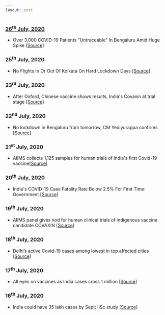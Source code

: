 ```yaml
---
layout: post
---
```

### [26<sup>th</sup> July, 2020](#updates)
- Over 3,000 COVID-19 Patients "Untraceable" In Bengaluru Amid Huge Spike [[Source](https://www.ndtv.com/bangalore-news/coroanvirus-over-3-000-covid-19-patients-untraceable-in-bengaluru-amid-huge-spike-2268853)]

### 25<sup>th</sup> July, 2020
- No Flights In Or Out Of Kolkata On Hard Lockdown Days [[Source](https://www.ndtv.com/kolkata-news/coronavirus-no-flights-in-or-out-of-kolkata-on-hard-lockdown-days-says-mamata-banerjee-government-2268294)]

### 23<sup>rd</sup> July, 2020
- After Oxford, Chinese vaccine shows results, India's Covaxin at trial stage [[Source](https://www.indiatoday.in/science/story/coronavirus-vaccine-latest-news-update-covid-19-medicine-india-oxford-who-status-tracker-1703173-2020-07-22)]

### 22<sup>nd</sup> July, 2020
- No lockdown in Bengaluru from tomorrow, CM Yediyurappa confirms [[Source](https://indianexpress.com/article/cities/bangalore/karnataka-bangalore-coronavirus-covid-19-lockdown-5-0-news-live-updates-bbmp-covid-live-6515811/)]

### 21<sup>st</sup> July, 2020
- AIIMS collects 1,125 samples for human trials of India's first Covid-19 vaccine[[Source](https://www.livemint.com/news/india/covaxin-aiims-collects-1-125-samples-for-human-trials-of-india-s-first-covid-19-vaccine-11595245497419.html)]

### 20<sup>th</sup> July, 2020
- India's COVID-19 Case Fatality Rate Below 2.5% For First Time: Government [[Source](https://www.ndtv.com/india-news/coronavirus-indias-covid-19-case-fatality-rate-falls-below-2-5-per-cent-for-1st-time-health-ministry-2265541)]

### 19<sup>th</sup> July, 2020
- AIIMS panel gives nod for human clinical trials of indigenous vaccine candidate COVAXIN [[Source](https://www.firstpost.com/health/coronavirus-highlights-covid-19-cases-deaths-india-corona-vaccine-statewise-tally-delhi-mumbai-maharashtra-lockdown-latest-news-8612071.html)]

### 18<sup>th</sup> July, 2020
- Delhi’s active Covid-19 cases among lowest in top affected cities [[Source](https://www.hindustantimes.com/india-news/delhi-s-active-covid-19-cases-among-lowest-in-top-affected-cities-covid-19-city-tally/story-iVPsyrKCHCP6dBAwhgyfJO.html)]

### 17<sup>th</sup> July, 2020
- All eyes on vaccines as India cases cross 1 million [[Source](https://www.livemint.com/news/india/covid-19-update-all-eyes-on-vaccines-as-india-cases-cross-1-million-11594943072757.html)]
### 16<sup>th</sup> July, 2020
- India could have 35 lakh cases by Sept: IISc study [[Source](https://timesofindia.indiatimes.com/india/india-could-have-35-lakh-cases-by-sept-iisc-study/articleshow/76989636.cms)]
